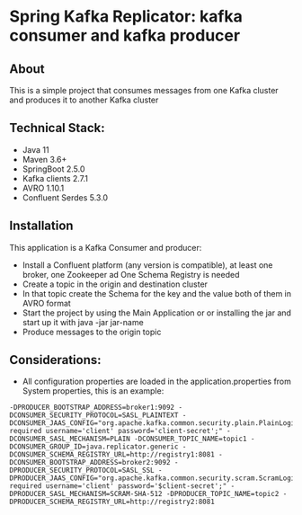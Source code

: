 # Spring Kafka Replicator: kafka consumer and kafka producer

## About

This is a simple project that consumes messages from one Kafka cluster and  produces it to another Kafka cluster

## Technical Stack:

- Java 11
- Maven 3.6+
- SpringBoot 2.5.0
- Kafka clients 2.7.1
- AVRO 1.10.1
- Confluent Serdes 5.3.0


## Installation
This application is a Kafka Consumer and producer:
- Install a Confluent platform (any version is compatible), at least one broker, one Zookeeper ad One Schema Registry is needed 
- Create a topic in the origin and destination cluster 
- In that topic create the Schema for the key and the value both of them in AVRO format
- Start the project by using the Main Application or or installing the jar and start up it with java -jar jar-name
- Produce messages to the origin topic

## Considerations:
- All configuration properties are loaded in the application.properties from System properties, this is an example:

```
-DPRODUCER_BOOTSTRAP_ADDRESS=broker1:9092 -DCONSUMER_SECURITY_PROTOCOL=SASL_PLAINTEXT -DCONSUMER_JAAS_CONFIG="org.apache.kafka.common.security.plain.PlainLoginModule required username='client' password='client-secret';" -DCONSUMER_SASL_MECHANISM=PLAIN -DCONSUMER_TOPIC_NAME=topic1 -DCONSUMER_GROUP_ID=java.replicator.generic -DCONSUMER_SCHEMA_REGISTRY_URL=http://registry1:8081 -DCONSUMER_BOOTSTRAP_ADDRESS=broker2:9092 -DPRODUCER_SECURITY_PROTOCOL=SASL_SSL -DPRODUCER_JAAS_CONFIG="org.apache.kafka.common.security.scram.ScramLoginModule required username='client' password='$client-secret';" -DPRODUCER_SASL_MECHANISM=SCRAM-SHA-512 -DPRODUCER_TOPIC_NAME=topic2 -DPRODUCER_SCHEMA_REGISTRY_URL=http://registry2:8081
```


